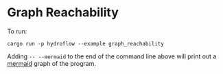 # Graph Reachability

To run:
```
cargo run -p hydroflow --example graph_reachability
```

Adding `-- --mermaid` to the end of the command line above will print out a [mermaid](https://mermaid-js.github.io/) graph of the program.